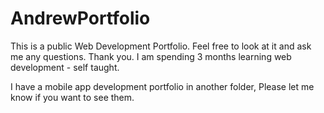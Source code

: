 # AndrewPortfolio
This is a public Web Development Portfolio. Feel free to look at it and ask me any questions. Thank you.
I am spending 3 months learning web development - self taught.

I have a mobile app development portfolio in another folder, Please let me know if you want to see them.
